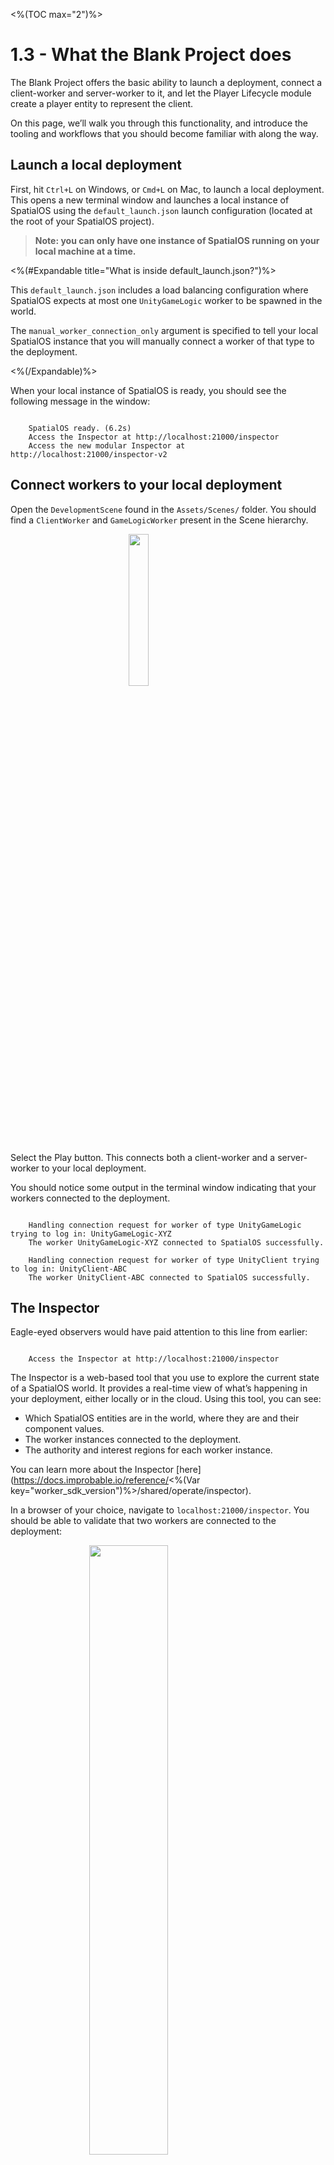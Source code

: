 <%(TOC max="2")%>

# 1.3 - What the Blank Project does

The Blank Project offers the basic ability to launch a deployment, connect a client-worker and server-worker to it, and let the Player Lifecycle module create a player entity to represent the client.

On this page, we’ll walk you through this functionality, and introduce the tooling and workflows that you should become familiar with along the way.

## Launch a local deployment

First, hit `Ctrl+L` on Windows, or `Cmd+L` on Mac, to launch a local deployment. This opens a new terminal window and launches a local instance of SpatialOS using the `default_launch.json` launch configuration (located at the root of your SpatialOS project).

> **Note: you can only have one instance of SpatialOS running on your local machine at a time.**

<%(#Expandable title="What is inside default_launch.json?")%>

This `default_launch.json` includes a load balancing configuration where SpatialOS expects at most one `UnityGameLogic` worker to be spawned in the world.

The `manual_worker_connection_only` argument is specified to tell your local SpatialOS instance that you will manually connect a worker of that type to the deployment.

<%(/Expandable)%>

When your local instance of SpatialOS is ready, you should see the following message in the window:

```text

    SpatialOS ready. (6.2s)
    Access the Inspector at http://localhost:21000/inspector
    Access the new modular Inspector at http://localhost:21000/inspector-v2

```

## Connect workers to your local deployment

Open the `DevelopmentScene` found in the `Assets/Scenes/` folder. You should find a `ClientWorker` and `GameLogicWorker` present in the Scene hierarchy.

<img src="{{assetRoot}}assets/blank/tutorial/1/development-scene-hierarchy.png" style="margin: 0 auto; width: 25%; display: block;" />

Select the Play button. This connects both a client-worker and a server-worker to your local deployment.

You should notice some output in the terminal window indicating that your workers connected to the deployment.

```text

    Handling connection request for worker of type UnityGameLogic trying to log in: UnityGameLogic-XYZ
    The worker UnityGameLogic-XYZ connected to SpatialOS successfully.

    Handling connection request for worker of type UnityClient trying to log in: UnityClient-ABC
    The worker UnityClient-ABC connected to SpatialOS successfully.

```

## The Inspector

Eagle-eyed observers would have paid attention to this line from earlier:

```text

    Access the Inspector at http://localhost:21000/inspector

```

The Inspector is a web-based tool that you use to explore the current state of a SpatialOS world. It provides a real-time view of what’s happening in your deployment, either locally or in the cloud. Using this tool, you can see:

* Which SpatialOS entities are in the world, where they are and their component values.
* The worker instances connected to the deployment.
* The authority and interest regions for each worker instance.

You can learn more about the Inspector [here](https://docs.improbable.io/reference/<%(Var key="worker_sdk_version")%>/shared/operate/inspector).

In a browser of your choice, navigate to `localhost:21000/inspector`. You should be able to validate that two workers are connected to the deployment:

<img src="{{assetRoot}}assets/blank/tutorial/1/inspector-workers-list.png" style="margin: 0 auto; width: 50%; display: block;" />

Looking further down, notice that there are four entities in your world:

<div style="text-align:center">
<img src="{{assetRoot}}assets/blank/tutorial/1/inspector-entities-hover.png" style="margin: 0 auto; width: 27%; display: inline-block;" />
<img src="{{assetRoot}}assets/blank/tutorial/1/inspector-entities-list.png" style="margin: 0 auto; width: 55%; display: inline-block;" />
</div>

The `UnityGameLogic-worker` and `UnityClient-worker` are worker entities. These types of entities are spawned and deleted automatically by SpatialOS when a worker of that type connects or disconnects. We will not cover worker entities or system entities in this tutorial, but you can read more about them [here](https://docs.improbable.io/reference/<%(Var key="worker_sdk_version")%>/shared/design/system-entities).

`PlayerCreator` entities are used by the PlayerLifecycle module to handle player creation requests. If your world does not contain at least one `PlayerCreator` entity, the PlayerLifecycle module will not work. To meet this minimum requirement, the default snapshot in the Blank Project includes a `PlayerCreator` entity.

The `Player` entity is then created by the Player Lifecycle module as soon as the client-worker connects to the deployment.

#### Next: [GDK Player lifecycle]({{urlRoot}}/projects/blank/tutorial/1/player-lifecycle)
